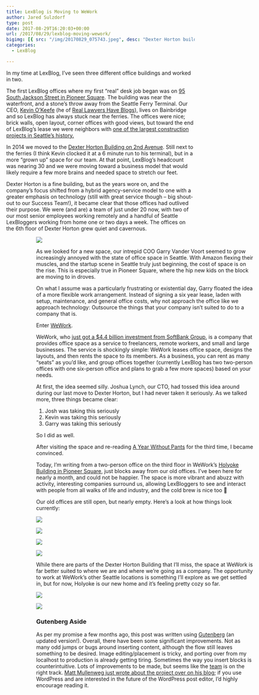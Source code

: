 ```yaml
---
title: LexBlog is Moving to WeWork
author: Jared Sulzdorf
type: post
date: 2017-08-29T16:20:03+00:00
url: /2017/08/29/lexblog-moving-wework/
bigimg: [{ src: "/img/20170829_075743.jpeg", desc: "Dexter Horton building ceiling"}]
categories:
  - LexBlog

---
```

In my time at LexBlog, I&#8217;ve seen three different office buildings and worked in two.

The first LexBlog offices where my first &#8220;real&#8221; desk job began was on [95 South Jackson Street in Pioneer Square][1]. The building was near the waterfront, and a stone&#8217;s throw away from the Seattle Ferry Terminal. Our CEO, [Kevin O&#8217;Keefe][2] (he of [Real Lawyers Have Blogs][3]), lives on Bainbridge and so LexBlog has always stuck near the ferries. The offices were nice; brick walls, open layout, corner offices with good views, but toward the end of LexBlog&#8217;s lease we were neighbors with [one of the largest construction projects in Seattle&#8217;s history.][4] <!--more-->

In 2014 we moved to the [Dexter Horton Building on 2nd Avenue][5]. Still next to the ferries (I think Kevin clocked it at a 6 minute run to his terminal), but in a more &#8220;grown up&#8221; space for our team. At that point, LexBlog&#8217;s headcount was nearing 30 and we were moving toward a business model that would likely require a few more brains and needed space to stretch our feet.

Dexter Horton is a fine building, but as the years wore on, and the company&#8217;s focus shifted from a hybrid agency-service model to one with a greater emphasis on technology (still with great service though &#8211; big shout-out to our Success Team!), it became clear that those offices had outlived their purpose. We were (and are) a team of just under 20 now, with two of our most senior employees working remotely and a handful of Seattle LexBloggers working from home one or two days a week. The offices on the 6th floor of Dexter Horton grew quiet and cavernous.<figure class="wp-block-image"> <figure style="width: 582px" class="wp-caption aligncenter">

![](/img/20170829_075248.jpeg "")

As we looked for a new space, our intrepid COO Garry Vander Voort seemed to grow increasingly annoyed with the state of office space in Seattle. With Amazon flexing their muscles, and the startup scene in Seattle truly just beginning, the cost of space is on the rise. This is especially true in Pioneer Square, where the hip new kids on the block are moving to in droves.

On what I assume was a particularly frustrating or existential day, Garry floated the idea of a more flexible work arrangement. Instead of signing a six year lease, laden with setup, maintenance, and general office costs, why not approach the office like we approach technology: Outsource the things that your company isn&#8217;t suited to do to a company that is.

Enter [WeWork][6].

WeWork, who [just got a $4.4 billion investment from SoftBank Group][7], is a company that provides office space as a service to freelancers, remote workers, and small and large businesses. The service is shockingly simple: WeWork leases office space, designs the layouts, and then rents the space to its members. As a business, you can rent as many &#8220;seats&#8221; as you&#8217;d like, and group offices together (currently LexBlog has two two-person offices with one six-person office and plans to grab a few more spaces) based on your needs.

At first, the idea seemed silly. Joshua Lynch, our CTO, had tossed this idea around during our last move to Dexter Horton, but I had never taken it seriously. As we talked more, three things became clear:

  1. Josh was taking this seriously
  2. Kevin was taking this seriously
  3. Garry was taking this seriously

So I did as well.

After visiting the space and re-reading [A Year Without Pants][8] for the third time, I became convinced.

Today, I&#8217;m writing from a two-person office on the third floor in WeWork&#8217;s [Holyoke Building in Pioneer Square][9], just blocks away from our old offices. I&#8217;ve been here for nearly a month, and could not be happier. The space is more vibrant and abuzz with activity, interesting companies surround us, allowing LexBloggers to see and interact with people from all walks of life and industry, and the cold brew is nice too 🙂

Our old offices are still open, but nearly empty. Here&#8217;s a look at how things look currently:

![](/img/20170829_075324.jpeg "")
 
 
 ![](/img/20170829_075421.jpeg "")
 
 
 ![](/img/20170829_075534.jpeg "")


 ![](/img/20170829_075355.jpeg "")


While there are parts of the Dexter Horton Building that I&#8217;ll miss, the space at WeWork is far better suited to where we are and where we&#8217;re going as a company. The opportunity to work at WeWork&#8217;s other Seattle locations is something I&#8217;ll explore as we get settled in, but for now, Holyoke is our new home and it&#8217;s feeling pretty cozy so far.

![](/img/20170802_174916.jpeg "")

![](/img/20170829_080605.jpeg "")


### Gutenberg Aside

As per my promise a few months ago, this post was written using [Gutenberg][10] (an updated version!). Overall, there have been some significant improvements. Not as many odd jumps or bugs around inserting content, although the flow still leaves something to be desired. Image editing/placement is tricky, and porting over from my localhost to production is already getting tiring. Sometimes the way you insert blocks is counterintuitive. Lots of improvements to be made, but seems like the [team][11] is on the right track. [Matt Mullenweg just wrote about the project over on his blog][12]; if you use WordPress and are interested in the future of the WordPress post editor, I&#8217;d highly encourage reading it.

 [1]: https://www.google.com/maps/place/95+S+Jackson+St,+Seattle,+WA+98104/data=!4m2!3m1!1s0x54906aa4fccfa965:0xdeed8fe418dc0e11?sa=X&ved=0ahUKEwiry7XR3fzVAhUB5WMKHYBLBcAQ8gEIJTAA
 [2]: https://twitter.com/kevinokeefe
 [3]: http://kevin.lexblog.com/
 [4]: http://www.wsdot.wa.gov/Projects/Viaduct/About/FollowBertha
 [5]: https://www.google.com/maps/place/Dexter+Horton+Building,+710+2nd+Ave,+Seattle,+WA+98104/@47.6034693,-122.3350047,17z/data=!3m1!4b1!4m5!3m4!1s0x54906ab06334929f:0x96b9eb238ef0ee0d!8m2!3d47.6035183!4d-122.3329014
 [6]: https://www.wework.com/
 [7]: https://techcrunch.com/2017/08/24/softbank-pours-4-4b-into-wework/
 [8]: https://www.amazon.com/Year-Without-Pants-WordPress-com-Future/dp/1118660633
 [9]: https://www.wework.com/buildings/holyoke-building--seattle--WA
 [10]: https://wordpress.org/plugins/gutenberg/
 [11]: https://github.com/WordPress/gutenberg/graphs/contributors
 [12]: https://ma.tt/2017/08/we-called-it-gutenberg-for-a-reason/